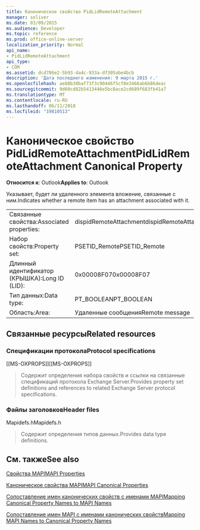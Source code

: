 ```yaml
---
title: Каноническое свойство PidLidRemoteAttachment
manager: soliver
ms.date: 03/09/2015
ms.audience: Developer
ms.topic: reference
ms.prod: office-online-server
localization_priority: Normal
api_name:
- PidLidRemoteAttachment
api_type:
- COM
ms.assetid: dcd786e2-5b93-4a4c-933a-df305abe4bcb
description: 'Дата последнего изменения: 9 марта 2015 г.'
ms.openlocfilehash: ae88b30baf73f3c90446f5cf0e3466ab6b86deac
ms.sourcegitcommit: 9d60cd82b5413446e5bc8ace2cd689f683fb41a7
ms.translationtype: MT
ms.contentlocale: ru-RU
ms.lasthandoff: 06/11/2018
ms.locfileid: "19810513"
---
```

# <a name="pidlidremoteattachment-canonical-property"></a><span data-ttu-id="0ecd6-103">Каноническое свойство PidLidRemoteAttachment</span><span class="sxs-lookup"><span data-stu-id="0ecd6-103">PidLidRemoteAttachment Canonical Property</span></span>

  
  
<span data-ttu-id="0ecd6-104">**Относится к**: Outlook</span><span class="sxs-lookup"><span data-stu-id="0ecd6-104">**Applies to**: Outlook</span></span> 
  
<span data-ttu-id="0ecd6-105">Указывает, будет ли удаленного элемента вложение, связанные с ним.</span><span class="sxs-lookup"><span data-stu-id="0ecd6-105">Indicates whether a remote item has an attachment associated with it.</span></span>
  
|||
|:-----|:-----|
|<span data-ttu-id="0ecd6-106">Связанные свойства:</span><span class="sxs-lookup"><span data-stu-id="0ecd6-106">Associated properties:</span></span>  <br/> |<span data-ttu-id="0ecd6-107">dispidRemoteAttachment</span><span class="sxs-lookup"><span data-stu-id="0ecd6-107">dispidRemoteAttachment</span></span>  <br/> |
|<span data-ttu-id="0ecd6-108">Набор свойств:</span><span class="sxs-lookup"><span data-stu-id="0ecd6-108">Property set:</span></span>  <br/> |<span data-ttu-id="0ecd6-109">PSETID_Remote</span><span class="sxs-lookup"><span data-stu-id="0ecd6-109">PSETID_Remote</span></span>  <br/> |
|<span data-ttu-id="0ecd6-110">Длинный идентификатор (КРЫШКА):</span><span class="sxs-lookup"><span data-stu-id="0ecd6-110">Long ID (LID):</span></span>  <br/> |<span data-ttu-id="0ecd6-111">0x00008F07</span><span class="sxs-lookup"><span data-stu-id="0ecd6-111">0x00008F07</span></span>  <br/> |
|<span data-ttu-id="0ecd6-112">Тип данных:</span><span class="sxs-lookup"><span data-stu-id="0ecd6-112">Data type:</span></span>  <br/> |<span data-ttu-id="0ecd6-113">PT_BOOLEAN</span><span class="sxs-lookup"><span data-stu-id="0ecd6-113">PT_BOOLEAN</span></span>  <br/> |
|<span data-ttu-id="0ecd6-114">Область:</span><span class="sxs-lookup"><span data-stu-id="0ecd6-114">Area:</span></span>  <br/> |<span data-ttu-id="0ecd6-115">Удаленные сообщения</span><span class="sxs-lookup"><span data-stu-id="0ecd6-115">Remote message</span></span>  <br/> |
   
## <a name="related-resources"></a><span data-ttu-id="0ecd6-116">Связанные ресурсы</span><span class="sxs-lookup"><span data-stu-id="0ecd6-116">Related resources</span></span>

### <a name="protocol-specifications"></a><span data-ttu-id="0ecd6-117">Спецификации протокола</span><span class="sxs-lookup"><span data-stu-id="0ecd6-117">Protocol specifications</span></span>

<span data-ttu-id="0ecd6-118">[[MS-OXPROPS]]</span><span class="sxs-lookup"><span data-stu-id="0ecd6-118">[[MS-OXPROPS]]</span></span> 
  
> <span data-ttu-id="0ecd6-119">Содержит определения набора свойств и ссылки на связанные спецификаций протокола Exchange Server.</span><span class="sxs-lookup"><span data-stu-id="0ecd6-119">Provides property set definitions and references to related Exchange Server protocol specifications.</span></span>
    
### <a name="header-files"></a><span data-ttu-id="0ecd6-120">Файлы заголовков</span><span class="sxs-lookup"><span data-stu-id="0ecd6-120">Header files</span></span>

<span data-ttu-id="0ecd6-121">Mapidefs.h</span><span class="sxs-lookup"><span data-stu-id="0ecd6-121">Mapidefs.h</span></span>
  
> <span data-ttu-id="0ecd6-122">Содержит определения типов данных.</span><span class="sxs-lookup"><span data-stu-id="0ecd6-122">Provides data type definitions.</span></span>
    
## <a name="see-also"></a><span data-ttu-id="0ecd6-123">См. также</span><span class="sxs-lookup"><span data-stu-id="0ecd6-123">See also</span></span>



[<span data-ttu-id="0ecd6-124">Свойства MAPI</span><span class="sxs-lookup"><span data-stu-id="0ecd6-124">MAPI Properties</span></span>](mapi-properties.md)
  
[<span data-ttu-id="0ecd6-125">Каноническое свойства MAPI</span><span class="sxs-lookup"><span data-stu-id="0ecd6-125">MAPI Canonical Properties</span></span>](mapi-canonical-properties.md)
  
[<span data-ttu-id="0ecd6-126">Сопоставление имен канонических свойств с именами MAPI</span><span class="sxs-lookup"><span data-stu-id="0ecd6-126">Mapping Canonical Property Names to MAPI Names</span></span>](mapping-canonical-property-names-to-mapi-names.md)
  
[<span data-ttu-id="0ecd6-127">Сопоставление имен MAPI с именами канонических свойств</span><span class="sxs-lookup"><span data-stu-id="0ecd6-127">Mapping MAPI Names to Canonical Property Names</span></span>](mapping-mapi-names-to-canonical-property-names.md)

